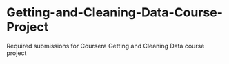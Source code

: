 # Getting-and-Cleaning-Data-Course-Project
Required submissions for Coursera Getting and Cleaning Data course project
